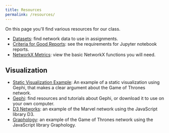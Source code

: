 ```yaml
---
title: Resources
permalink: /resources/
---
```


On this page you'll find various resources for our class.

- [Datasets](/CIS397-networks/datasets): find network data to use in assignments.
- [Criteria for Good Reports](/CIS397-networks/criteria/): see the requirements for Jupyter notebook reports.
- [NetworkX Metrics](/CIS397-networks/resources/networkx_metrics): view the basic NetworkX functions you will need.

## Visualization

- [Static Visualization Example](/CIS397-networks/resources/got_viz.png): An example of a static visualization using Gephi, that makes a clear argument about the Game of Thrones network.
- [Gephi](https://gephi.org/): find resources and tutorials about Gephi, or download it to use on your own computer.
- [D3 Networks](https://observablehq.com/@jrladd/marvel-network): an example of the Marvel network using the JavaScript library D3.
- [Graphology](https://observablehq.com/@jrladd/gotgraphology): an example of the Game of Thrones network using the JavaScript library Graphology.
